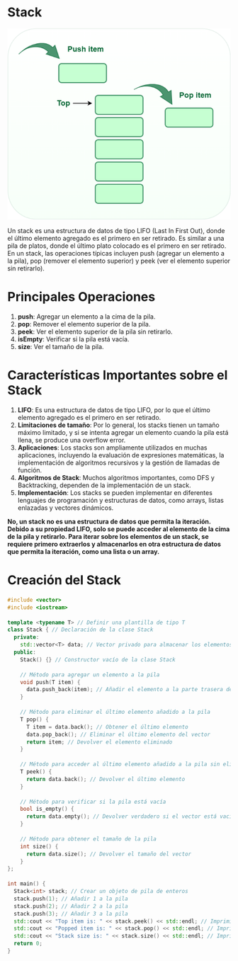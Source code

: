 # Stack

<p align="center">
  <img src="Stack.png" />
</p>


Un stack es una estructura de datos de tipo LIFO (Last In First Out), donde el último elemento agregado es el primero en ser retirado. Es similar a una pila de platos, donde el último plato colocado es el primero en ser retirado. En un stack, las operaciones típicas incluyen push (agregar un elemento a la pila), pop (remover el elemento superior) y peek (ver el elemento superior sin retirarlo).

# Principales Operaciones

1. **push**: Agregar un elemento a la cima de la pila.
2. **pop**: Remover el elemento superior de la pila.
3. **peek**: Ver el elemento superior de la pila sin retirarlo.
4. **isEmpty**: Verificar si la pila está vacía.
5. **size**: Ver el tamaño de la pila.

# Características Importantes sobre el Stack

1. **LIFO**: Es una estructura de datos de tipo LIFO, por lo que el último elemento agregado es el primero en ser retirado.
2. **Limitaciones de tamaño**: Por lo general, los stacks tienen un tamaño máximo limitado, y si se intenta agregar un elemento cuando la pila está llena, se produce una overflow error.
3. **Aplicaciones**: Los stacks son ampliamente utilizados en muchas aplicaciones, incluyendo la evaluación de expresiones matemáticas, la implementación de algoritmos recursivos y la gestión de llamadas de función.
4. **Algoritmos de Stack**: Muchos algoritmos importantes, como DFS y Backtracking, dependen de la implementación de un stack.
5. **Implementación**: Los stacks se pueden implementar en diferentes lenguajes de programación y estructuras de datos, como arrays, listas enlazadas y vectores dinámicos.

**No, un stack no es una estructura de datos que permita la iteración. Debido a su propiedad LIFO, solo se puede acceder al elemento de la cima de la pila y retirarlo. Para iterar sobre los elementos de un stack, se requiere primero extraerlos y almacenarlos en otra estructura de datos que permita la iteración, como una lista o un array.**


# Creación del Stack

```c++
#include <vector>
#include <iostream>

template <typename T> // Definir una plantilla de tipo T
class Stack { // Declaración de la clase Stack
  private:
    std::vector<T> data; // Vector privado para almacenar los elementos de la pila
  public:
    Stack() {} // Constructor vacío de la clase Stack

    // Método para agregar un elemento a la pila
    void push(T item) {
      data.push_back(item); // Añadir el elemento a la parte trasera del vector
    }

    // Método para eliminar el último elemento añadido a la pila
    T pop() {
      T item = data.back(); // Obtener el último elemento
      data.pop_back(); // Eliminar el último elemento del vector
      return item; // Devolver el elemento eliminado
    }

    // Método para acceder al último elemento añadido a la pila sin eliminarlo
    T peek() {
      return data.back(); // Devolver el último elemento
    }

    // Método para verificar si la pila está vacía
    bool is_empty() {
      return data.empty(); // Devolver verdadero si el vector está vacío, falso en caso contrario
    }

    // Método para obtener el tamaño de la pila
    int size() {
      return data.size(); // Devolver el tamaño del vector
    }
};

int main() {
  Stack<int> stack; // Crear un objeto de pila de enteros
  stack.push(1); // Añadir 1 a la pila
  stack.push(2); // Añadir 2 a la pila
  stack.push(3); // Añadir 3 a la pila
  std::cout << "Top item is: " << stack.peek() << std::endl; // Imprimir el último elemento añadido a la pila
  std::cout << "Popped item is: " << stack.pop() << std::endl; // Imprimir el elemento eliminado de la pila
  std::cout << "Stack size is: " << stack.size() << std::endl; // Imprimir el tamaño actual de la pila
  return 0;
}
```